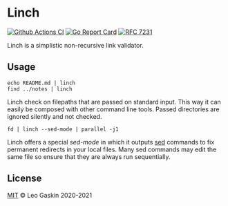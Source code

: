 # Linch

[![Github Actions CI](https://github.com/leotaku/linch/workflows/check/badge.svg)](https://github.com/leotaku/linch/actions)
[![Go Report Card](https://goreportcard.com/badge/github.com/leotaku/linch)](https://goreportcard.com/report/github.com/leotaku/linch)
[![RFC 7231](https://img.shields.io/badge/RFC-7231-66F)](https://tools.ietf.org/html/rfc7231#section-6)

Linch is a simplistic non-recursive link validator.

## Usage

``` shell
echo README.md | linch
find ../notes | linch
```

Linch check on filepaths that are passed on standard input. This way it can easily be composed with other command line tools.
Passed directories are ignored silently and not checked.

``` shell
fd | linch --sed-mode | parallel -j1
```

Linch offers a special *sed-mode* in which it outputs [sed](https://en.wikipedia.org/wiki/Sed) commands to fix permanent redirects in your local files.
Many sed commands may edit the same file so ensure that they are always run sequentially.

## License

[MIT](./LICENSE) © Leo Gaskin 2020-2021
